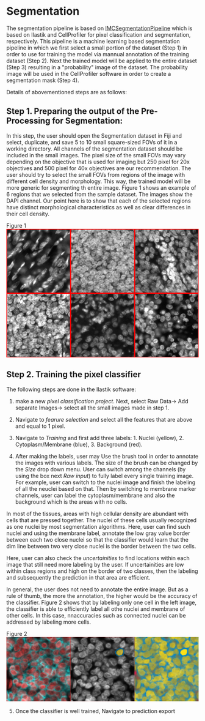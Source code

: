 # Segmentation

The segmentation pipeline is based on [IMCSegmentationPipeline](https://github.com/BodenmillerGroup/ImcSegmentationPipeline) which is based on Ilastik and CellProfiler for pixel classification and segmentation, respectively. This pipeline is a machine learning based segmentation pipeline in which we first select a small portion of the dataset (Step 1) in order to use for training the model via mannual annotation of the training dataset (Step 2). Next the trained model will be applied to the entire dataset (Step 3) resulting in a "probability" image of the dataset. The probability image will be used in the CellProfiler software in order to create a segmentation mask (Step 4).

Details of abovementioned steps are as follows:

## Step 1. Preparing the output of the Pre-Processing for Segmentation:

In this step, the user should open the Segmentation dataset in Fiji and select, duplicate, and save 5 to 10 small square-sized FOVs of it in a working directory. All channels of the segmentation dataset should be included in the small images. The pixel size of the small FOVs may vary depending on the objective that is used for imaging but 250 pixel for 20x objectives and 500 pixel for 40x objectives are our recommendation. The user should try to select the small FOVs from regions of the image with different cell density and morphology. This way, the trained model will be more generic for segmenting th entire image. Figure 1 shows an example of 6 regions that we selected from the sample dataset. The images show the DAPI channel. Our point here is to show that each of the selected regions have distinct morphological characteristics as well as clear differences in their cell density. 


   Figure 1
   ![](Images/FigureS1.png)


## Step 2. Training the pixel classifier
The following steps are done in the Ilastik software: 

   1. make a new *pixel classification project*. Next, select Raw Data-> Add separate Images-> select all the small images made in step 1. 
     
   2. Navigate to *fearure selection* and select all the features that are above and equal to 1 pixel.
   
   3. Navigate to *Training* and first add three labels: 1. Nuclei (yellow), 2. Cytoplasm/Membrane (blue), 3. Background (red).
   
   4. After making the labels, user may Use the brush tool in order to annotate the images with various labels. The size of the brush can be changed by the *Size* drop down menu. User can switch among the channels (by using the box next *Raw input*) to fully label every single training image. For example, user can switch to the nuclei image and finish the labeling of all the neuclei based on that. Then by switching to membrane marker channels, user can label the cytoplasm/membrane and also the background which is the areas with no cells.
   
   In most of the tissues, areas with high cellular density are abundant with cells that are pressed together. The nuclei of these cells usually recognized as one nuclei by most segmentation algorithms. Here, user can find such nuclei and using the membrane label, annotate the low gray value border between each two close nuclei so that the classifier would learn that the dim line between two very close nuclei is the border between the two cells. 
   
   Here, user can also check the *uncertainities* to find locations within each image that still need more labeling by the user. If uncertainities are low within class regions and high on the border of two classes, then the labeling and subsequently the prediction in that area are efficient. 
   
   In general, the user does not need to annotate the entire image. But as a rule of thumb, the more the annotation, the higher would be the accuracy of the classifier. Figure 2 shows that by labeling only one cell in the left image, the classifier is able to efficiently label all othe nuclei and membrane of other cells. In this case, nnaccuracies such as connected nuclei can be addressed by labeling more cells. 
     
     
   Figure 2
   ![](Images/FigureS2.png)     
     
     
   5. Once the classifier is well trained, Navigate to prediction export
     
